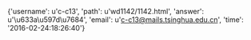 {'username': u'c-c13', 'path': u'wd1142/1142.html', 'answer': u'\u633a\u597d\u7684', 'email': u'c-c13@mails.tsinghua.edu.cn', 'time': '2016-02-24:18:26:40'}